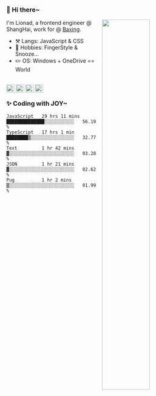 ### 👋 Hi there~

[<img align="right" width="50%" src="https://github-readme-stats.vercel.app/api?username=Lionad-Morotar&show_icons=true">](https://metrics.lecoq.io/ouuan?template=classic)

I'm Lionad, a frontend engineer @ ShangHai, work for @ [Baxing](https://github.com/baixing).

- ⚒️ Langs: JavaScript & CSS
- 🎨 Hobbies: FingerStyle & Snooze...
- ✏️ OS: Windows + OneDrive == World

<br />

<a href="https://www.lionad.art">
  <img align="left" alt="lionad-art" width="22px" src="https://cdn.jsdelivr.net/npm/simple-icons@3.1.0/icons/wordpress.svg" />
</a>
<a href="#1806234223">
  <img align="left" alt="1806234223" width="22px" src="https://cdn.jsdelivr.net/npm/simple-icons@3.1.0/icons/tencentqq.svg" />
</a>
<a href="https://www.zhihu.com/people/Lionad">
  <img align="left" alt="132yse" width="22px" src="https://cdn.jsdelivr.net/npm/simple-icons@3.1.0/icons/zhihu.svg" />
</a>
<a href="https://github.com/Lionad-Morotar">
  <img align="left" alt="yisar" width="22px" src="https://cdn.jsdelivr.net/npm/simple-icons@3.1.0/icons/github.svg" />
</a>

<br />

### ✨ Coding with JOY~

<!--START_SECTION:waka-->
```text
JavaScript   29 hrs 11 mins  ██████████████░░░░░░░░░░░   56.19 % 
TypeScript   17 hrs 1 min    ████████▒░░░░░░░░░░░░░░░░   32.77 % 
Text         1 hr 42 mins    ▓░░░░░░░░░░░░░░░░░░░░░░░░   03.28 % 
JSON         1 hr 21 mins    ▓░░░░░░░░░░░░░░░░░░░░░░░░   02.62 % 
Pug          1 hr 2 mins     ▒░░░░░░░░░░░░░░░░░░░░░░░░   01.99 % 
```
<!--END_SECTION:waka-->

